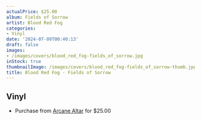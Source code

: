 ```yaml
---
actualPrice: $25.00
album: Fields of Sorrow
artist: Blood Red Fog
categories:
- Vinyl
date: '2024-07-09T00:40:13'
draft: false
images:
- /images/covers/blood_red_fog-fields_of_sorrow.jpg
inStock: true
thumbnailImage: /images/covers/blood_red_fog-fields_of_sorrow-thumb.jpg
title: Blood Red Fog - Fields of Sorrow
---
```


## Vinyl
* Purchase from [Arcane Altar](https://arcanealtar.bigcartel.com/product/blood-red-fog-fields-of-sorrow-12-lp) for $25.00
